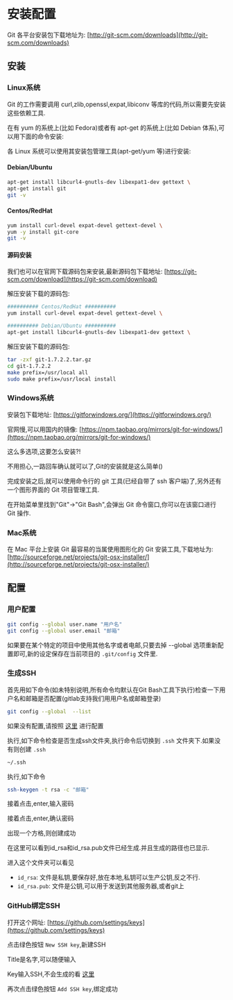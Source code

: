 # 安装配置

Git 各平台安装包下载地址为: [http://git-scm.com/downloads](http://git-scm.com/downloads)

## 安装

### Linux系统

Git 的工作需要调用 curl,zlib,openssl,expat,libiconv 等库的代码,所以需要先安装这些依赖工具.

在有 yum 的系统上(比如 Fedora)或者有 apt-get 的系统上(比如 Debian 体系),可以用下面的命令安装:

各 Linux 系统可以使用其安装包管理工具(apt-get/yum 等)进行安装:

#### Debian/Ubuntu

```sh
apt-get install libcurl4-gnutls-dev libexpat1-dev gettext \
apt-get install git
git -v
```

#### Centos/RedHat

```sh
yum install curl-devel expat-devel gettext-devel \
yum -y install git-core
git -v
```

#### 源码安装

我们也可以在官网下载源码包来安装,最新源码包下载地址: [https://git-scm.com/download](https://git-scm.com/download)

解压安装下载的源码包:

```sh
########## Centos/RedHat ##########
yum install curl-devel expat-devel gettext-devel \

########## Debian/Ubuntu ##########
apt-get install libcurl4-gnutls-dev libexpat1-dev gettext \
```

解压安装下载的源码包:

```sh
tar -zxf git-1.7.2.2.tar.gz
cd git-1.7.2.2
make prefix=/usr/local all
sudo make prefix=/usr/local install
```

### Windows系统

安装包下载地址: [https://gitforwindows.org/](https://gitforwindows.org/)

官网慢,可以用国内的镜像: [https://npm.taobao.org/mirrors/git-for-windows/](https://npm.taobao.org/mirrors/git-for-windows/)

这么多选项,这要怎么安装?!

不用担心,一路回车确认就可以了,Git的安装就是这么简单()

完成安装之后,就可以使用命令行的 git 工具(已经自带了 ssh 客户端)了,另外还有一个图形界面的 Git 项目管理工具.

在开始菜单里找到"Git"->"Git Bash",会弹出 Git 命令窗口,你可以在该窗口进行 Git 操作.

### Mac系统

在 Mac 平台上安装 Git 最容易的当属使用图形化的 Git 安装工具,下载地址为: [http://sourceforge.net/projects/git-osx-installer/](http://sourceforge.net/projects/git-osx-installer/)

## 配置

### 用户配置

```sh
git config --global user.name "用户名"
git config --global user.email "邮箱"
```

如果要在某个特定的项目中使用其他名字或者电邮,只要去掉 --global 选项重新配置即可,新的设定保存在当前项目的 `.git/config` 文件里.

### 生成SSH

首先用如下命令(如未特别说明,所有命令均默认在Git Bash工具下执行)检查一下用户名和邮箱是否配置(gitlab支持我们用用户名或邮箱登录)

```sh
git config --global  --list
```

如果没有配置,请按照 [这里](#用户配置) 进行配置

执行,如下命令检查是否生成ssh文件夹,执行命令后切换到 `.ssh` 文件夹下.如果没有则创建 `.ssh`

```sh
~/.ssh
```

执行,如下命令

```sh
ssh-keygen -t rsa -c "邮箱"
```

接着点击,enter,输入密码

接着点击,enter,确认密码

出现一个方格,则创建成功

在这里可以看到id_rsa和id_rsa.pub文件已经生成.并且生成的路径也已显示.

进入这个文件夹可以看见

* `id_rsa`: 文件是私钥,要保存好,放在本地,私钥可以生产公钥,反之不行.
* `id_rsa.pub`: 文件是公钥,可以用于发送到其他服务器,或者git上

### GitHub绑定SSH

打开这个网址: [https://github.com/settings/keys](https://github.com/settings/keys)

点击绿色按钮 `New SSH key`,新建SSH

Title是名字,可以随便输入

Key输入SSH,不会生成的看 [这里](#生成ssh)

再次点击绿色按钮 `Add SSH key`,绑定成功
